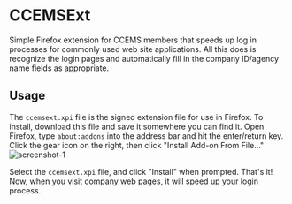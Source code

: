 # CCEMSExt

Simple Firefox extension for CCEMS members that speeds up log in processes for commonly used web site applications. All this does is recognize the login pages and automatically fill in the company ID/agency name fields as appropriate.

## Usage
The `ccemsext.xpi` file is the signed extension file for use in Firefox. To install, download this file and save it somewhere you can find it. Open Firefox, type `about:addons` into the address bar and hit the enter/return key. Click the gear icon on the right, then click "Install Add-on From File..."
![screenshot-1](https://user-images.githubusercontent.com/3252725/34411732-59d7124e-eb9e-11e7-8235-99941be35e1b.jpg)

Select the `ccemsext.xpi` file, and click "Install" when prompted. That's it! Now, when you visit company web pages, it will speed up your login process.
